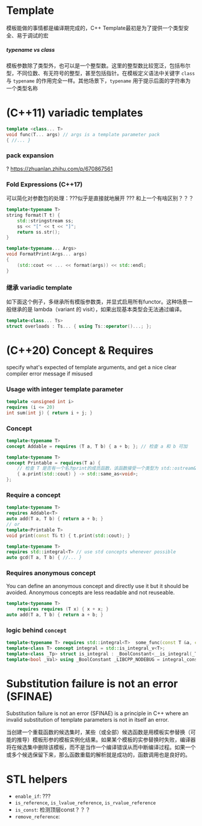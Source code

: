 # Template

模板能做的事情都是编译期完成的，C++ Template最初是为了提供一个类型安全、易于调试的宏

##### typename vs class

模板参数除了类型外，也可以是一个整型数。这里的整型数比较宽泛，包括布尔型，不同位数、有无符号的整型，甚至包括指针。在模板定义语法中关键字 `class` 与 `typename` 的作用完全一样。其他场景下，`typename` 用于提示后面的字符串为一个类型名称





# (C++11) variadic templates

```c++
template <class... T>
void func(T... args) // args is a template parameter pack
{ //... }
```

### pack expansion

? https://zhuanlan.zhihu.com/p/670867561

### Fold Expressions (C++17)

可以简化对参数包的处理：???似乎是直接就地展开 ??? 和上一个有啥区别？？？

```c++
template<typename T>
string format(T t) {
    std::stringstream ss;
    ss << "[" << t << "]";
    return ss.str();
}

template<typename... Args>
void FormatPrint(Args... args)
{
    (std::cout << ... << format(args)) << std::endl;
}
```

### 继承 variadic template

如下面这个例子，多继承所有模版参数类，并显式启用所有functor。这种场景一般继承的是 lambda（variant 的 visit），如果出现基本类型会无法通过编译。

```c++
template<class... Ts>
struct overloads : Ts... { using Ts::operator()...; };
```





# (C++20) Concept & Requires

specify what's expected of template arguments, and get a nice clear compiler error message if misused

### Usage with integer template parameter

```c++
template <unsigned int i>
requires (i <= 20)         
int sum(int j) { return i + j; }
```

### Concept

```c++
template<typename T>
concept Addable = requires (T a, T b) { a + b; }; // 检查 a 和 b 可加

template<typename T>
concept Printable = requires(T a) { 
    // 检查 T 是否有一个名为print的成员函数，该函数接受一个类型为 std::ostream& 的参数，且返回类型为void
    { a.print(std::cout) } -> std::same_as<void>;
};
```

### Require a concept

```c++
template<typename T>  
requires Addable<T>
auto add(T a, T b) { return a + b; }
// or
template<Printable T> 
void print(const T& t) { t.print(std::cout); }

template<typename T>                                        
requires std::integral<T> // use std concepts whenever possible                
auto gcd(T a, T b) { //... }
```

### Requires anonymous concept

You can define an anonymous concept and directly use it but it should be avoided. Anonymous concepts are less readable and not reuseable.

```c++
template<typename T>
    requires requires (T x) { x + x; } 
auto add(T a, T b) { return a + b; }
```

### logic behind `concept`

```c++
template<typename T> requires std::integral<T>  some_func(const T &a, const T &b) {};
template<class T> concept integral = std::is_integral_v<T>;
template<class _Tp> struct is_integral : _BoolConstant<__is_integral(_Tp)> {};
template<bool _Val> using _BoolConstant _LIBCPP_NODEBUG = integral_constant<bool, _Val>;
```





# Substitution failure is not an error (SFINAE)

Substitution failure is not an error (SFINAE) is a principle in C++ where an invalid substitution of template parameters is not in itself an error. 

当创建一个重载函数的候选集时，某些（或全部）候选函数是用模板实参替换（可能的推导）模板形参的模板实例化结果。如果某个模板的实参替换时失败，编译器将在候选集中删除该模板，而不是当作一个编译错误从而中断编译过程。如果一个或多个候选保留下来，那么函数重载的解析就是成功的，函数调用也是良好的。



# STL helpers

- `enable_if`: ???
- `is_reference`, `is_lvalue_reference`, `is_rvalue_reference`
- `is_const`: 检测顶层const？？？
- `remove_reference`:
